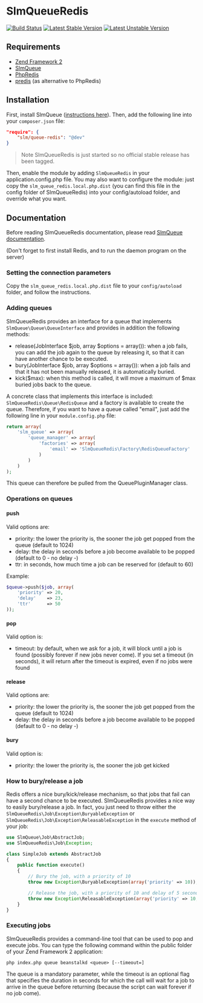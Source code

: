 SlmQueueRedis
==================

[![Build Status](https://travis-ci.org/juriansluiman/SlmQueueRedis.png?branch=master)](https://travis-ci.org/juriansluiman/SlmQueueRedis)
[![Latest Stable Version](https://poser.pugx.org/slm/queue-redis/v/stable.png)](https://packagist.org/packages/slm/queue-redis)
[![Latest Unstable Version](https://poser.pugx.org/slm/queue-redis/v/unstable.png)](https://packagist.org/packages/slm/queue-redis)


Requirements
------------
* [Zend Framework 2](https://github.com/zendframework/zf2)
* [SlmQueue](https://github.com/juriansluiman/SlmQueue)
* [PhpRedis](https://github.com/phpredis/phpredis)
* [predis](https://github.com/nrk/predis) (as alternative to PhpRedis)


Installation
------------

First, install SlmQueue ([instructions here](https://github.com/juriansluiman/SlmQueue/blob/master/README.md)). Then,
add the following line into your `composer.json` file:

```json
"require": {
    "slm/queue-redis": "@dev"
}
```

> Note SlmQueueRedis is just started so no official stable release has been tagged.

Then, enable the module by adding `SlmQueueRedis` in your application.config.php file. You may also want to
configure the module: just copy the `slm_queue_redis.local.php.dist` (you can find this file in the config
folder of SlmQueueRedis) into your config/autoload folder, and override what you want.


Documentation
-------------

Before reading SlmQueueRedis documentation, please read [SlmQueue documentation](https://github.com/juriansluiman/SlmQueue).

(Don't forget to first install Redis, and to run the daemon program on the server)


### Setting the connection parameters

Copy the `slm_queue_redis.local.php.dist` file to your `config/autoload` folder, and follow the instructions.


### Adding queues

SlmQueueRedis provides an interface for a queue that implements `SlmQueue\Queue\QueueInterface` and provides in
addition the following methods:

* release(JobInterface $job, array $options = array()): when a job fails, you can add the job again to the queue
by releasing it, so that it can have another chance to be executed.
* bury(JobInterface $job, array $options = array()): when a job fails and that it has not been manually released, it
is automatically buried.
* kick($max): when this method is called, it will move a maximum of $max buried jobs back to the queue.

A concrete class that implements this interface is included: `SlmQueueRedis\Queue\RedisQueue` and a factory is available to
create the queue. Therefore, if you want to have a queue called "email", just add the following line in your
`module.config.php` file:

```php
return array(
    'slm_queue' => array(
        'queue_manager' => array(
            'factories' => array(
                'email' => 'SlmQueueRedis\Factory\RedisQueueFactory'
            )
        )
    )
);
```

This queue can therefore be pulled from the QueuePluginManager class.


### Operations on queues

#### push

Valid options are:

* priority: the lower the priority is, the sooner the job get popped from the queue (default to 1024)
* delay: the delay in seconds before a job become available to be popped (default to 0 - no delay -)
* ttr: in seconds, how much time a job can be reserved for (default to 60)

Example:

```php
$queue->push($job, array(
    'priority' => 20,
    'delay'    => 23,
    'ttr'      => 50
));
```

#### pop

Valid option is:

* timeout: by default, when we ask for a job, it will block until a job is found (possibly forever if new jobs never
come). If you set a timeout (in seconds), it will return after the timeout is expired, even if no jobs were found

#### release

Valid options are:

* priority: the lower the priority is, the sooner the job get popped from the queue (default to 1024)
* delay: the delay in seconds before a job become available to be popped (default to 0 - no delay -)

#### bury

Valid option is:

* priority: the lower the priority is, the sooner the job get kicked


### How to bury/release a job

Redis offers a nice bury/kick/release mechanism, so that jobs that fail can have a second chance to be executed.
SlmQueueRedis provides a nice way to easily bury/release a job. In fact, you just need to throw either
the `SlmQueueRedis\Job\Exception\BuryableException` or `SlmQueueRedis\Job\Exception\ReleasableException` in
the `execute` method of your job:

```php
use SlmQueue\Job\AbstractJob;
use SlmQueueRedis\Job\Exception;

class SimpleJob extends AbstractJob
{
    public function execute()
    {
        // Bury the job, with a priority of 10
        throw new Exception\BuryableException(array('priority' => 10));

        // Release the job, with a priority of 10 and delay of 5 seconds
        throw new Exception\ReleasableException(array('priority' => 10, 'delay' => 5));
    }
}
```


### Executing jobs

SlmQueueRedis provides a command-line tool that can be used to pop and execute jobs. You can type the following
command within the public folder of your Zend Framework 2 application:

`php index.php queue beanstalkd <queue> [--timeout=]`

The queue is a mandatory parameter, while the timeout is an optional flag that specifies the duration in seconds
for which the call will wait for a job to arrive in the queue before returning (because the script can wait forever
if no job come).
